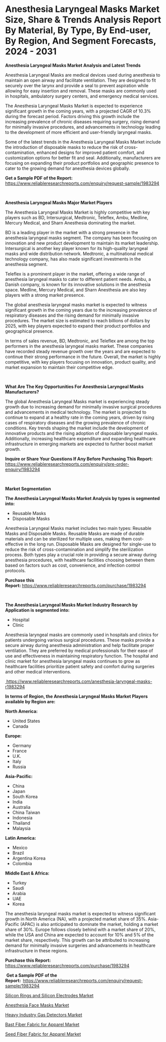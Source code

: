 <p><h1>Anesthesia Laryngeal Masks Market Size, Share & Trends Analysis Report By Material, By Type, By End-user, By Region, And Segment Forecasts, 2024 - 2031</h1></p><p><strong>Anesthesia Laryngeal Masks Market Analysis and Latest Trends</strong></p>
<p><p>Anesthesia Laryngeal Masks are medical devices used during anesthesia to maintain an open airway and facilitate ventilation. They are designed to fit securely over the larynx and provide a seal to prevent aspiration while allowing for easy insertion and removal. These masks are commonly used in hospitals, ambulatory surgery centers, and emergency medical services.</p><p>The Anesthesia Laryngeal Masks Market is expected to experience significant growth in the coming years, with a projected CAGR of 10.3% during the forecast period. Factors driving this growth include the increasing prevalence of chronic diseases requiring surgery, rising demand for minimally invasive procedures, and advancements in technology leading to the development of more efficient and user-friendly laryngeal masks.</p><p>Some of the latest trends in the Anesthesia Laryngeal Masks Market include the introduction of disposable masks to reduce the risk of cross-contamination, enhanced designs for improved patient comfort, and customization options for better fit and seal. Additionally, manufacturers are focusing on expanding their product portfolios and geographic presence to cater to the growing demand for anesthesia devices globally.</p></p>
<p><strong>Get a Sample PDF of the Report:&nbsp;</strong> <a href="https://www.reliableresearchreports.com/enquiry/request-sample/1983294">https://www.reliableresearchreports.com/enquiry/request-sample/1983294</a></p>
<p>&nbsp;</p>
<p><strong>Anesthesia Laryngeal Masks Major Market Players</strong></p>
<p><p>The Anesthesia Laryngeal Masks Market is highly competitive with key players such as BD, Intersurgical, Medtronic, Teleflex, Ambu, Medline, Mercury Medical, and Sharn Anesthesia dominating the market.</p><p>BD is a leading player in the market with a strong presence in the anesthesia laryngeal masks segment. The company has been focusing on innovation and new product development to maintain its market leadership. Intersurgical is another key player known for its high-quality laryngeal masks and wide distribution network. Medtronic, a multinational medical technology company, has also made significant investments in the anesthesia segment.</p><p>Teleflex is a prominent player in the market, offering a wide range of anesthesia laryngeal masks to cater to different patient needs. Ambu, a Danish company, is known for its innovative solutions in the anesthesia space. Medline, Mercury Medical, and Sharn Anesthesia are also key players with a strong market presence.</p><p>The global anesthesia laryngeal masks market is expected to witness significant growth in the coming years due to the increasing prevalence of respiratory diseases and the rising demand for minimally invasive procedures. The market size is estimated to reach billions of dollars by 2025, with key players expected to expand their product portfolios and geographical presence.</p><p>In terms of sales revenue, BD, Medtronic, and Teleflex are among the top performers in the anesthesia laryngeal masks market. These companies have recorded steady revenue growth over the years and are expected to continue their strong performance in the future. Overall, the market is highly competitive, with key players focusing on innovation, product quality, and market expansion to maintain their competitive edge.</p></p>
<p>&nbsp;</p>
<p><strong>What Are The Key Opportunities For Anesthesia Laryngeal Masks Manufacturers?</strong></p>
<p><p>The global Anesthesia Laryngeal Masks market is experiencing steady growth due to increasing demand for minimally invasive surgical procedures and advancements in medical technology. The market is projected to continue to expand at a healthy rate in the coming years, driven by rising cases of respiratory diseases and the growing prevalence of chronic conditions. Key trends shaping the market include the development of innovative products and the rising adoption of disposable laryngeal masks. Additionally, increasing healthcare expenditure and expanding healthcare infrastructure in emerging markets are expected to further boost market growth.</p></p>
<p><strong>Inquire or Share Your Questions If Any Before Purchasing This Report:</strong> <a href="https://www.reliableresearchreports.com/enquiry/pre-order-enquiry/1983294">https://www.reliableresearchreports.com/enquiry/pre-order-enquiry/1983294</a></p>
<p>&nbsp;</p>
<p><strong>Market Segmentation</strong></p>
<p><strong>The Anesthesia Laryngeal Masks Market Analysis by types is segmented into:</strong></p>
<p><ul><li>Reusable Masks</li><li>Disposable Masks</li></ul></p>
<p><p>Anesthesia Laryngeal Masks market includes two main types: Reusable Masks and Disposable Masks. Reusable Masks are made of durable materials and can be sterilized for multiple uses, making them cost-effective in the long run. Disposable Masks are designed for single-use to reduce the risk of cross-contamination and simplify the sterilization process. Both types play a crucial role in providing a secure airway during anesthesia procedures, with healthcare facilities choosing between them based on factors such as cost, convenience, and infection control protocols.</p></p>
<p><strong>Purchase this Report:&nbsp;</strong><a href="https://www.reliableresearchreports.com/purchase/1983294">https://www.reliableresearchreports.com/purchase/1983294</a></p>
<p>&nbsp;</p>
<p><strong>The Anesthesia Laryngeal Masks Market Industry Research by Application is segmented into:</strong></p>
<p><ul><li>Hospital</li><li>Clinic</li></ul></p>
<p><p>Anesthesia laryngeal masks are commonly used in hospitals and clinics for patients undergoing various surgical procedures. These masks provide a secure airway during anesthesia administration and help facilitate proper ventilation. They are preferred by medical professionals for their ease of use and effectiveness in maintaining respiratory function. The hospital and clinic market for anesthesia laryngeal masks continues to grow as healthcare facilities prioritize patient safety and comfort during surgeries and other medical interventions.</p></p>
<p><a href="https://www.reliableresearchreports.com/anesthesia-laryngeal-masks-r1983294">&nbsp;https://www.reliableresearchreports.com/anesthesia-laryngeal-masks-r1983294</a></p>
<p><strong>In terms of Region, the Anesthesia Laryngeal Masks Market Players available by Region are:</strong></p>
<p>
    <p> <strong> North America: </strong>
        <ul>
            <li>United States</li>
            <li>Canada</li>
        </ul>
        </p> 
    <p> <strong> Europe: </strong>
        <ul>
            <li>Germany</li>
            <li>France</li>
            <li>U.K.</li>
            <li>Italy</li>
            <li>Russia</li>
        </ul>
        </p> 
    <p> <strong> Asia-Pacific: </strong>
        <ul>
            <li>China</li>
            <li>Japan</li>
            <li>South Korea</li>
            <li>India</li>
            <li>Australia</li>
            <li>China Taiwan</li>
            <li>Indonesia</li>
            <li>Thailand</li>
            <li>Malaysia</li>
        </ul>
        </p> 
    <p> <strong> Latin America: </strong>
        <ul>
            <li>Mexico</li>
            <li>Brazil</li>
            <li>Argentina Korea</li>
            <li>Colombia</li>
        </ul>
        </p> 
    <p> <strong> Middle East & Africa: </strong>
        <ul>
            <li>Turkey</li>
            <li>Saudi</li>
            <li>Arabia</li>
            <li>UAE</li>
            <li>Korea</li>
        </ul>
    </p>
    </p>
<p><p>The anesthesia laryngeal masks market is expected to witness significant growth in North America (NA), with a projected market share of 35%. Asia-Pacific (APAC) is also anticipated to dominate the market, holding a market share of 30%. Europe follows closely behind with a market share of 20%, while the USA and China are expected to account for 10% and 5% of the market share, respectively. This growth can be attributed to increasing demand for minimally invasive surgeries and advancements in healthcare infrastructure in these regions.</p></p>
<p><strong>Purchase this Report: </strong><a href="https://www.reliableresearchreports.com/purchase/1983294">https://www.reliableresearchreports.com/purchase/1983294</a></p>
<p>&nbsp;<strong>Get a Sample PDF of the Report:&nbsp;&nbsp;</strong><a href="https://www.reliableresearchreports.com/enquiry/request-sample/1983294">https://www.reliableresearchreports.com/enquiry/request-sample/1983294</a></p>
<p><strong></strong></p>
<p><p><a href="https://www.linkedin.com/pulse/decoding-silicon-rings-electrodes-market-metrics-share-trends-inhwc">Silicon Rings and Silicon Electrodes Market</a></p><p><a href="https://github.com/mbisetmhermsr/Market-Research-Report-List-2/blob/main/anesthesia-face-masks-market.md">Anesthesia Face Masks Market</a></p><p><a href="https://www.linkedin.com/pulse/heavy-industry-gas-detectors-market-key-successful-business-ls8ne">Heavy Industry Gas Detectors Market</a></p><p><a href="https://issuu.com/reportprime-2/docs/bast-fiber-fabric-for-apparel-market-size-2030.ppt">Bast Fiber Fabric for Apparel Market</a></p><p><a href="https://issuu.com/reportprime-2/docs/seed-fiber-fabric-for-apparel-market-size-2030.ppt">Seed Fiber Fabric for Apparel Market</a></p></p>